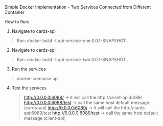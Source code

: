 Simple Docker Implementation - Two Services Connected from Different Container

How to Run:

1) Navigate to cards-api

  > Run: docker build -t api-service-one:0.0.1-SNAPSHOT .

2) Navigate to cards-api
  > Run: docker build -t api-service-two:0.0.1-SNAPSHOT .

3) Run the services
  > docker-compose up

4) Test the services
   > http://0.0.0.0:6088/       -> it will call the http://client-api:6089/
   > http://0.0.0.0:6088/test   -> call the same host default message (cards-api)
   > http://0.0.0.0:6089/       -> it will call the http://cards-api:6089/test
   > http://0.0.0.0:6089/test   -> call the same host default message (client-api)
